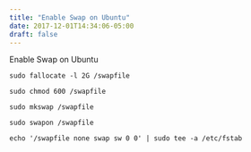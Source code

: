 ```yaml
---
title: "Enable Swap on Ubuntu"
date: 2017-12-01T14:34:06-05:00
draft: false
---
```


Enable Swap on Ubuntu

```
sudo fallocate -l 2G /swapfile

sudo chmod 600 /swapfile

sudo mkswap /swapfile

sudo swapon /swapfile

echo '/swapfile none swap sw 0 0' | sudo tee -a /etc/fstab

```
